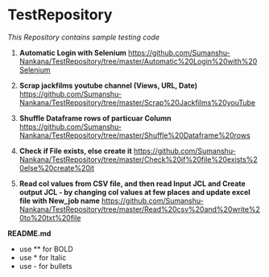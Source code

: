 # TestRepository
*This Repository contains sample testing code*

1) **Automatic Login with Selenium**
   https://github.com/Sumanshu-Nankana/TestRepository/tree/master/Automatic%20Login%20with%20Selenium
   
2) **Scrap jackfilms youtube channel (Views, URL, Date)**
   https://github.com/Sumanshu-Nankana/TestRepository/tree/master/Scrap%20Jackfilms%20youTube
   
3) **Shuffle Dataframe rows of particuar Column**
   https://github.com/Sumanshu-Nankana/TestRepository/tree/master/Shuffle%20Dataframe%20rows

4) **Check if File exists, else create it**
   https://github.com/Sumanshu-Nankana/TestRepository/tree/master/Check%20if%20file%20exists%20else%20create%20it
 
5) **Read col values from CSV file, and then read Input JCL and Create output JCL - by changing col values at few places and update excel file with New_job name**
   https://github.com/Sumanshu-Nankana/TestRepository/tree/master/Read%20csv%20and%20write%20to%20txt%20file
   
   
   
 **README.md**
 
 - use **  for BOLD
 - use * for Italic
 - use - for bullets
